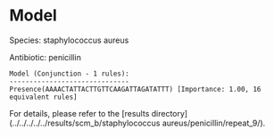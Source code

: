 
# Model

Species: staphylococcus aureus

Antibiotic: penicillin

```
Model (Conjunction - 1 rules):
------------------------------
Presence(AAAACTATTACTTGTTCAAGATTAGATATTT) [Importance: 1.00, 16 equivalent rules]

```

For details, please refer to the [results directory](../../../../../results/scm_b/staphylococcus aureus/penicillin/repeat_9/).


